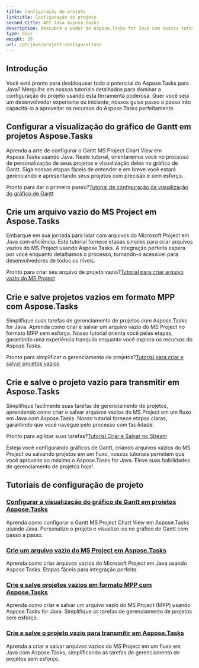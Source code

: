 ```yaml
---
title: Configuração do projeto
linktitle: Configuração do projeto
second_title: API Java Aspose.Tasks
description: Descubra o poder do Aspose.Tasks for Java com nossos tutoriais abrangentes. Configure gráficos de Gantt, crie arquivos do MS Project e simplifique o gerenciamento de projetos.
type: docs
weight: 26
url: /pt/java/project-configuration/
---
```

## Introdução

Você está pronto para desbloquear todo o potencial do Aspose.Tasks para Java? Mergulhe em nossos tutoriais detalhados para dominar a configuração do projeto usando esta ferramenta poderosa. Quer você seja um desenvolvedor experiente ou iniciante, nossos guias passo a passo irão capacitá-lo a aproveitar os recursos do Aspose.Tasks perfeitamente.

## Configurar a visualização do gráfico de Gantt em projetos Aspose.Tasks

Aprenda a arte de configurar o Gantt MS Project Chart View em Aspose.Tasks usando Java. Neste tutorial, orientaremos você no processo de personalização de seus projetos e visualização deles no gráfico de Gantt. Siga nossas etapas fáceis de entender e em breve você estará gerenciando e apresentando seus projetos com precisão e sem esforço.

 Pronto para dar o primeiro passo?[Tutorial de configuração da visualização do gráfico de Gantt](./configure-gantt-chart/)

## Crie um arquivo vazio do MS Project em Aspose.Tasks

Embarque em sua jornada para lidar com arquivos do Microsoft Project em Java com eficiência. Este tutorial fornece etapas simples para criar arquivos vazios do MS Project usando Aspose.Tasks. A integração perfeita espera por você enquanto detalhamos o processo, tornando-o acessível para desenvolvedores de todos os níveis.

 Pronto para criar seu arquivo de projeto vazio?[Tutorial para criar arquivo vazio do MS Project](./create-empty-project-file/)

## Crie e salve projetos vazios em formato MPP com Aspose.Tasks

Simplifique suas tarefas de gerenciamento de projetos com Aspose.Tasks for Java. Aprenda como criar e salvar um arquivo vazio do MS Project no formato MPP sem esforço. Nosso tutorial orienta você pelas etapas, garantindo uma experiência tranquila enquanto você explora os recursos do Aspose.Tasks.

 Pronto para simplificar o gerenciamento de projetos?[Tutorial para criar e salvar projetos vazios](./create-save-mpp/)

## Crie e salve o projeto vazio para transmitir em Aspose.Tasks

Simplifique facilmente suas tarefas de gerenciamento de projetos, aprendendo como criar e salvar arquivos vazios do MS Project em um fluxo em Java com Aspose.Tasks. Nosso tutorial fornece etapas claras, garantindo que você navegue pelo processo com facilidade.

 Pronto para agilizar suas tarefas?[Tutorial Criar e Salvar no Stream](./create-save-stream/)

Esteja você configurando gráficos de Gantt, criando arquivos vazios do MS Project ou salvando projetos em um fluxo, nossos tutoriais permitem que você aproveite ao máximo o Aspose.Tasks for Java. Eleve suas habilidades de gerenciamento de projetos hoje!
## Tutoriais de configuração de projeto
### [Configurar a visualização do gráfico de Gantt em projetos Aspose.Tasks](./configure-gantt-chart/)
Aprenda como configurar o Gantt MS Project Chart View em Aspose.Tasks usando Java. Personalize o projeto e visualize-os no gráfico de Gantt com passo a passo.
### [Crie um arquivo vazio do MS Project em Aspose.Tasks](./create-empty-project-file/)
Aprenda como criar arquivos vazios do Microsoft Project em Java usando Aspose.Tasks. Etapas fáceis para integração perfeita.
### [Crie e salve projetos vazios em formato MPP com Aspose.Tasks](./create-save-mpp/)
Aprenda como criar e salvar um arquivo vazio do MS Project (MPP) usando Aspose.Tasks for Java. Simplifique as tarefas de gerenciamento de projetos sem esforço.
### [Crie e salve o projeto vazio para transmitir em Aspose.Tasks](./create-save-stream/)
Aprenda a criar e salvar arquivos vazios do MS Project em um fluxo em Java com Aspose.Tasks, simplificando as tarefas de gerenciamento de projetos sem esforço.